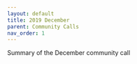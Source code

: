 ```yaml
---
layout: default
title: 2019 December
parent: Community Calls
nav_order: 1
---
```


Summary of the December community call
